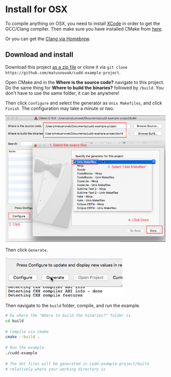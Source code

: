 # Install for OSX

To compile anything on OSX, you need to install [XCode](https://developer.apple.com/xcode/) in order to get the GCC/Clang compiler. Then make sure you have installed CMake from [here](https://cmake.org/download/#latest).

Or you can get the [Clang via Homebrew](https://embeddedartistry.com/blog/2017/2/20/installing-clangllvm-on-osx).

## Download and install

Download this project [as a zip file](https://github.com/matusnovak/cudd-example-project/archive/master.zip) or clone it via `git clone https://github.com/matusnovak/cudd-example-project`.

Open CMake and in the **Where is the source code?** navigate to this project. Do the same thing for **Where to build the binaries?** followed by `/build`. You don't have to use the same folder, it can be anywhere!

Then click `Configure` and select the generator as `Unix Makefiles`, and click `Finish`. The configuration may take a minute or two.

![screenshot](screenshots/osx_01b.png)

Then click `Generate`.

![screenshot](screenshots/osx_02.png)

Then navigate to the `build` folder, compile, and run the example.

```bash
# Go where the "Where to build the binaries?" folder is.
cd build

# Compile via cmake
cmake --build .

# Run the example
./cudd-example

# The dot files will be generated in cudd-example-project/build 
# relatively where your working directory is
```
